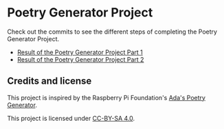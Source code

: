 # Poetry Generator Project
Check out the commits to see the different steps of completing the Poetry Generator Project.

* [Result of the Poetry Generator Project Part 1](https://github.com/PythonIntroduction/poetrygenerator/blob/8d87f0fd08d47a025349a9cda8c701973590cf40/generator.py)
* [Result of the Poetry Generator Project Part 2](https://github.com/PythonIntroduction/poetrygenerator/blob/fceb3fd5189e1867e34ad59666ca6ce7805e70a7/generator.py)

## Credits and license
This project is inspired by the Raspberry Pi Foundation's [Ada's Poetry Generator](https://projects.raspberrypi.org/en/projects/poetry-generator/).

This project is licensed under [CC-BY-SA 4.0](https://creativecommons.org/licenses/by-sa/4.0/).